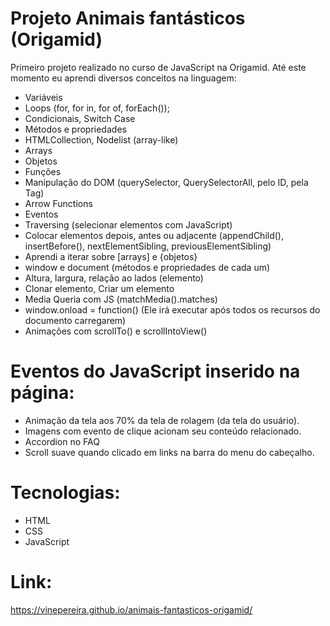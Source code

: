 # Projeto Animais fantásticos (Origamid)
Primeiro projeto realizado no curso de JavaScript na Origamid. Até este momento eu aprendi diversos conceitos na linguagem:
- Variáveis
- Loops (for, for in, for of, forEach());
- Condicionais, Switch Case
- Métodos e propriedades
- HTMLCollection, Nodelist (array-like)
- Arrays
- Objetos
- Funções
- Manipulação do DOM (querySelector, QuerySelectorAll, pelo ID, pela Tag)
- Arrow Functions
- Eventos
- Traversing (selecionar elementos com JavaScript)
- Colocar elementos depois, antes ou adjacente (appendChild(), insertBefore(), nextElementSibling, previousElementSibling)
- Aprendi a iterar sobre [arrays] e {objetos}
- window e document (métodos e propriedades de cada um)
- Altura, largura, relação ao lados (elemento)
- Clonar elemento, Criar um elemento
- Media Queria com JS (matchMedia().matches)
- window.onload = function() (Ele irá executar após todos os recursos do documento carregarem)
- Animações com scrollTo() e scrollIntoView()

# Eventos do JavaScript inserido na página:
- Animação da tela aos 70% da tela de rolagem (da tela do usuário).
- Imagens com evento de clique acionam seu conteúdo relacionado.
- Accordion no FAQ
- Scroll suave quando clicado em links na barra do menu do cabeçalho.

# Tecnologias:
- HTML
- CSS
- JavaScript

# Link:
https://vinepereira.github.io/animais-fantasticos-origamid/